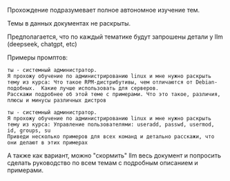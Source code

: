 Прохождение подразумевает полное автономное изучение тем.

Темы в данных документах не раскрыты.

Предполагается, что по каждый тематике будут запрошены детали у llm (deepseek, chatgpt, etc)

Примеры промптов:

```
ты - системный администратор.
Я прохожу обучение по администрированию linux и мне нужно раскрыть тему из курса: Что такое RPM-дистрибутивы, чем отличаются от Debian-подобных.  Какие лучше использовать для серверов.
Расскажи подробнее об этой теме с примерами. Что это такое, различия, плюсы и минусы различных дистров
```


```
ты - системный администратор.
Я прохожу обучение по администрированию linux и мне нужно раскрыть тему из курса: Управление пользователями: useradd, passwd, usermod, id, groups, su
Приведи несколько примеров для всех команд и детально расскажи, что они делают в этих примерах
```

А также как вариант, можно "скормить" llm весь документ и попросить сделать руководство по всем темам с подробным описанием и примерами.
